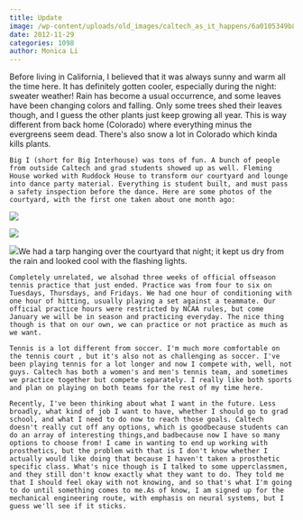 ```yaml
---
title: Update
image: /wp-content/uploads/old_images/caltech_as_it_happens/6a0105349b8251970b017d3e297699970c.jpg
date: 2012-11-29
categories: 1098
author: Monica Li
---
```


Before living in California, I believed that it was always sunny and warm all the time here. It has definitely gotten cooler, especially during the night: sweater weather! Rain has become a usual occurrence, and some leaves have been changing colors and falling. Only some trees shed their leaves though, and I guess the other plants just keep growing all year. This is way different from back home (Colorado) where everything minus the evergreens seem dead. There's also snow a lot in Colorado which kinda kills plants.

	Big I (short for Big Interhouse) was tons of fun. A bunch of people from outside Caltech and grad students showed up as well. Fleming House worked with Ruddock House to transform our courtyard and lounge into dance party material. Everything is student built, and must pass a safety inspection before the dance. Here are some photos of the courtyard, with the first one taken about one month ago:


![](/old_images/caltech_as_it_happens/6a0105349b8251970b017d3e297756970c.jpg)

![](/old_images/caltech_as_it_happens/6a0105349b8251970b017d3e297847970c.jpg)

![](/old_images/6a0177449c8a5f970d017ee59e3eb4970d-800wi.jpg)We had a tarp hanging over the courtyard that night; it kept us dry from the rain and looked cool with the flashing lights.

	Completely unrelated, we alsohad three weeks of official offseason tennis practice that just ended. Practice was from four to six on Tuesdays, Thursdays, and Fridays. We had one hour of conditioning with one hour of hitting, usually playing a set against a teammate. Our official practice hours were restricted by NCAA rules, but come January we will be in season and practicing everyday. The nice thing though is that on our own, we can practice or not practice as much as we want.

	Tennis is a lot different from soccer. I'm much more comfortable on the tennis court , but it's also not as challenging as soccer. I've been playing tennis for a lot longer and now I compete with, well, not guys. Caltech has both a women's and men's tennis team, and sometimes we practice together but compete separately. I really like both sports and plan on playing on both teams for the rest of my time here.

	Recently, I've been thinking about what I want in the future. Less broadly, what kind of job I want to have, whether I should go to grad school, and what I need to do now to reach those goals. Caltech doesn't really cut off any options, which is goodbecause students can do an array of interesting things,and badbecause now I have so many options to choose from! I came in wanting to end up working with prosthetics, but the problem with that is I don't know whether I actually would like doing that because I haven't taken a prosthetic specific class. What's nice though is I talked to some upperclassmen, and they still don't know exactly what they want to do. They told me that I should feel okay with not knowing, and so that's what I'm going to do until something comes to me.As of know, I am signed up for the mechanical engineering route, with emphasis on neural systems, but I guess we'll see if it sticks.

